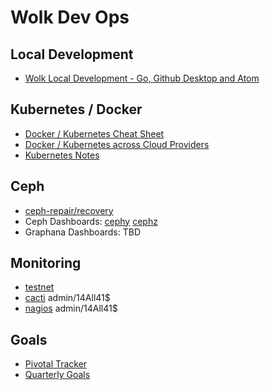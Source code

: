 # Wolk Dev Ops

## Local Development 
* [Wolk Local Development - Go, Github Desktop and Atom](https://docs.google.com/document/d/1fllGqnDC1HS5N85amvGkW7HXTtvncRQvW3B7ixkJqiU/edit)

## Kubernetes / Docker
 
* [Docker / Kubernetes Cheat Sheet](https://docs.google.com/document/d/1ZsQ3_WgvIHf92e2sPcVXuEfseoQ3mZISdmKQ2xiF9jU/edit)
* [Docker / Kubernetes across Cloud Providers](https://docs.google.com/document/d/1LRcjYV_Qu0-c5g3p_ka1WqhYY48-bRjss2RgP5GSoZc/edit)
* [Kubernetes Notes](https://docs.google.com/document/d/14lwSSygwcL5NJecyTUbLq1YjnyxxfrStxO4UBQPFuB8/edit)

## Ceph
* [ceph-repair/recovery](https://docs.google.com/document/d/1XB2nTf8bXn8o8adbk8wBUacByvbor5Ppnm2l7QjgpSE/edit)
* Ceph Dashboards: [cephy](http://cephy2.wolk.com:7000/) [cephz](http://dash.wolk.com:7000/health)
* Graphana Dashboards: TBD 

## Monitoring

* [testnet](https://testnet.wolk.com)
* [cacti](https://cacti.wolk.com/) admin/14All41$
* [nagios](https://nagios.wolk.com/nagios/)  admin/14All41$

## Goals

* [Pivotal Tracker](https://www.pivotaltracker.com/n/projects/2144381)
* [Quarterly Goals](https://docs.google.com/document/d/1fllGqnDC1HS5N85amvGkW7HXTtvncRQvW3B7ixkJqiU/edit)

